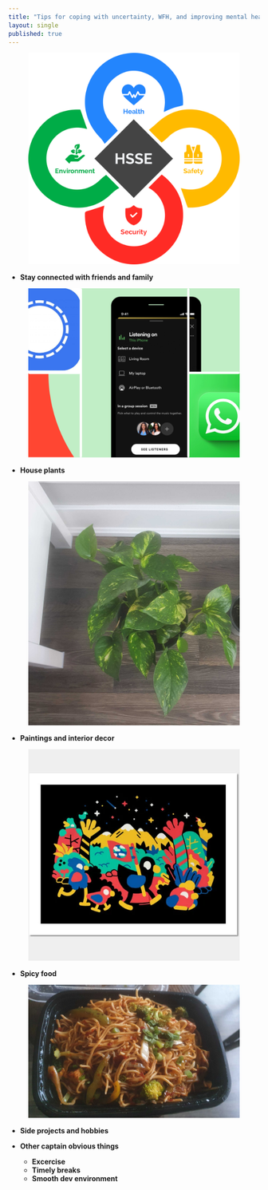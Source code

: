 ```yaml
---
title: "Tips for coping with uncertainty, WFH, and improving mental health"
layout: single
published: true
---
```


<figure class="single">
    <a href="/assets/images/hsse.jpg"><img src="/assets/images/hsse.jpg"></a>
</figure>


- **Stay connected with friends and family**

<figure class="single">
    <a href="/assets/images/connected.jpg"><img src="/assets/images/connected.jpg"></a>
</figure>

- **House plants**

<figure class="single">
    <a href="/assets/images/plant.jpg"><img src="/assets/images/plant.jpg"></a>
</figure>

- **Paintings and interior decor**

<figure class="single">
    <a href="/assets/images/kurzgesagt.jpg"><img src="/assets/images/kurzgesagt.jpg"></a>
</figure>

- **Spicy food**

<figure class="single">
    <a href="/assets/images/spicy.jpg"><img src="/assets/images/spicy.jpg"></a>
</figure>

- **Side projects and hobbies**

- **Other captain obvious things**
    
    - **Excercise**
    - **Timely breaks**
    - **Smooth dev environment**
